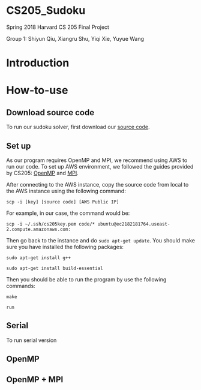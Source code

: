 # CS205_Sudoku
Spring 2018 Harvard CS 205 Final Project

Group 1: Shiyun Qiu, Xiangru Shu, Yiqi Xie, Yuyue Wang

# Introduction

# How-to-use

## Download source code

To run our sudoku solver, first download our [source code](https://github.com/shiyunqiu/CS205_Sudoku).

## Set up

As our program requires OpenMP and MPI, we recommend using AWS to run our code. To set up AWS environment, we followed the guides provided by CS205: [OpenMP](https://canvas.harvard.edu/courses/37285/files/5490479?module_item_id=363501) and [MPI](https://canvas.harvard.edu/courses/37285/files/5490480?module_item_id=363500).

After connecting to the AWS instance, copy the source code from local to the AWS instance using the following command:

```
scp -i [key] [source code] [AWS Public IP]
```

For example, in our case, the command would be: 

```
scp -i ~/.ssh/cs205­key.pem code/* ubuntu@ec2­18­218­17­64.us­east­2.compute.amazonaws.com:
```

Then go back to the instance and do `sudo apt-get update`. You should make sure you have installed the following packages:

```
sudo apt-get install g++
```

```
sudo apt-get install build-essential
```

Then you should be able to run the program by use the following commands:

```
make
```

```
run
```

## Serial
To run serial version



## OpenMP
## OpenMP + MPI

